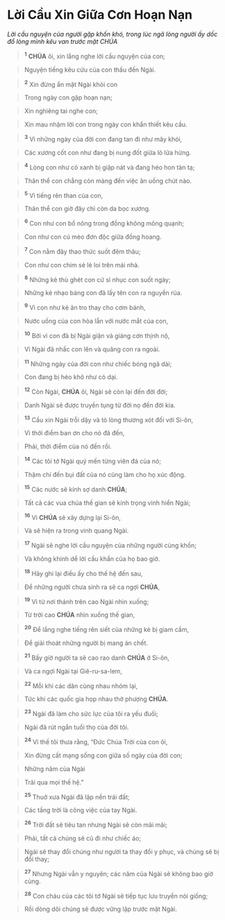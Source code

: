# Lời Cầu Xin Giữa Cơn Hoạn Nạn
*Lời cầu nguyện của người gặp khốn khó, trong lúc ngã lòng người ấy dốc đổ lòng mình kêu van trước mặt CHÚA*

> <sup><b>1</b></sup> **CHÚA** ôi, xin lắng nghe lời cầu nguyện của con;
>


> Nguyện tiếng kêu cứu của con thấu đến Ngài.
>


> <sup><b>2</b></sup> Xin đừng ẩn mặt Ngài khỏi con
>


> Trong ngày con gặp hoạn nạn;
>


> Xin nghiêng tai nghe con;
>


> Xin mau nhậm lời con trong ngày con khẩn thiết kêu cầu.
>


> <sup><b>3</b></sup> Vì những ngày của đời con đang tan đi như mây khói,
>


> Các xương cốt con như đang bị nung đốt giữa lò lửa hừng.
>


> <sup><b>4</b></sup> Lòng con như cỏ xanh bị giập nát và đang héo hon tàn tạ;
>


> Thân thể con chẳng còn màng đến việc ăn uống chút nào.
>


> <sup><b>5</b></sup> Vì tiếng rên than của con,
>


> Thân thể con giờ đây chỉ còn da bọc xương.
>


> <sup><b>6</b></sup> Con như con bồ nông trong đồng không mông quạnh;
>


> Con như con cú mèo đơn độc giữa đồng hoang.
>


> <sup><b>7</b></sup> Con nằm đây thao thức suốt đêm thâu;
>


> Con như con chim sẻ lẻ loi trên mái nhà.
>


> <sup><b>8</b></sup> Những kẻ thù ghét con cứ sỉ nhục con suốt ngày;
>


> Những kẻ nhạo báng con đã lấy tên con ra nguyền rủa.
>


> <sup><b>9</b></sup> Vì con như kẻ ăn tro thay cho cơm bánh,
>


> Nước uống của con hòa lẫn với nước mắt của con,
>


> <sup><b>10</b></sup> Bởi vì con đã bị Ngài giận và giáng cơn thịnh nộ,
>


> Vì Ngài đã nhấc con lên và quăng con ra ngoài.
>


> <sup><b>11</b></sup> Những ngày của đời con như chiếc bóng ngã dài;
>


> Con đang bị héo khô như cỏ dại.
>


> <sup><b>12</b></sup> Còn Ngài, **CHÚA** ôi, Ngài sẽ còn lại đến đời đời;
>


> Danh Ngài sẽ được truyền tụng từ đời nọ đến đời kia.
>


> <sup><b>13</b></sup> Cầu xin Ngài trỗi dậy và tỏ lòng thương xót đối với Si-ôn,
>


> Vì thời điểm ban ơn cho nó đã đến,
>


> Phải, thời điểm của nó đến rồi.
>


> <sup><b>14</b></sup> Các tôi tớ Ngài quý mến từng viên đá của nó;
>


> Thậm chí đến bụi đất của nó cũng làm cho họ xúc động.
>


> <sup><b>15</b></sup> Các nước sẽ kính sợ danh **CHÚA**;
>


> Tất cả các vua chúa thế gian sẽ kính trọng vinh hiển Ngài;
>


> <sup><b>16</b></sup> Vì **CHÚA** sẽ xây dựng lại Si-ôn,
>


> Và sẽ hiện ra trong vinh quang Ngài.
>


> <sup><b>17</b></sup> Ngài sẽ nghe lời cầu nguyện của những người cùng khốn;
>


> Và không khinh dể lời cầu khẩn của họ bao giờ.
>


> <sup><b>18</b></sup> Hãy ghi lại điều ấy cho thế hệ đến sau,
>


> Để những người chưa sinh ra sẽ ca ngợi **CHÚA**,
>


> <sup><b>19</b></sup> Vì từ nơi thánh trên cao Ngài nhìn xuống;
>


> Từ trời cao **CHÚA** nhìn xuống thế gian,
>


> <sup><b>20</b></sup> Để lắng nghe tiếng rên siết của những kẻ bị giam cầm,
>


> Để giải thoát những người bị mang án chết.
>


> <sup><b>21</b></sup> Bấy giờ người ta sẽ cao rao danh **CHÚA** ở Si-ôn,
>


> Và ca ngợi Ngài tại Giê-ru-sa-lem,
>


> <sup><b>22</b></sup> Mỗi khi các dân cùng nhau nhóm lại,
>


> Tức khi các quốc gia họp nhau thờ phượng **CHÚA**.
>


> <sup><b>23</b></sup> Ngài đã làm cho sức lực của tôi ra yếu đuối;
>


> Ngài đã rút ngắn tuổi thọ của đời tôi.
>


> <sup><b>24</b></sup> Vì thế tôi thưa rằng, “Đức Chúa Trời của con ôi,
>


> Xin đừng cất mạng sống con giữa số ngày của đời con;
>


> Những năm của Ngài
>


> Trải qua mọi thế hệ.”
>


> <sup><b>25</b></sup> Thuở xưa Ngài đã lập nền trái đất;
>


> Các tầng trời là công việc của tay Ngài.
>


> <sup><b>26</b></sup> Trời đất sẽ tiêu tan nhưng Ngài sẽ còn mãi mãi;
>


> Phải, tất cả chúng sẽ cũ đi như chiếc áo;
>


> Ngài sẽ thay đổi chúng như người ta thay đổi y phục, và chúng sẽ bị đổi thay;
>


> <sup><b>27</b></sup> Nhưng Ngài vẫn y nguyên; các năm của Ngài sẽ không bao giờ cùng.
>


> <sup><b>28</b></sup> Con cháu của các tôi tớ Ngài sẽ tiếp tục lưu truyền nòi giống;
>


> Rồi dòng dõi chúng sẽ được vững lập trước mặt Ngài.
>